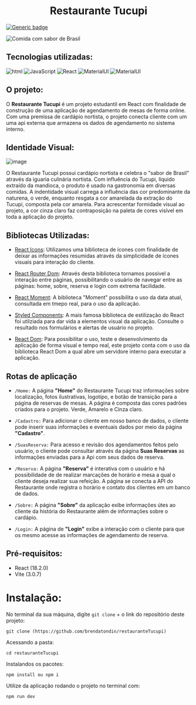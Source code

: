 <h1 align="center">Restaurante Tucupi</h1>

[![Generic badge](https://img.shields.io/badge/Status-Em_Andamento-yellow.svg)](https://shields.io/)

![Comida com sabor de Brasil](https://user-images.githubusercontent.com/83258570/188970805-b13f7adf-5665-47ff-ab61-9dec542abf54.png)

## Tecnologias utilizadas:

![html](https://img.shields.io/badge/HTML5-E34F26?style=for-the-badge&logo=html5&logoColor=white)
![JavaScript](https://img.shields.io/badge/javascript-%23323330.svg?style=for-the-badge&logo=javascript&logoColor=%23F7DF1E)
![React](https://img.shields.io/badge/React-20232A?style=for-the-badge&logo=react&logoColor=61DAFB)
![MaterialUI](https://img.shields.io/badge/styled--components-DB7093?style=for-the-badge&logo=styled-components&logoColor=white)
![MaterialUI](https://img.shields.io/badge/Material--UI-0081CB?style=for-the-badge&logo=material-ui&logoColor=white)

## O projeto:

O **Restaurante Tucupi** é um projeto estudantil em React com finalidade de construção de uma aplicação de agendamento de mesas de forma online. Com uma premissa de cardápio nortista, o projeto conecta cliente com um uma api externa que armazena os dados de agendamento no sistema interno.

## Identidade Visual:

![image](https://user-images.githubusercontent.com/83258570/189223996-e8b3ecf5-2690-4550-94bb-ae92f31b4811.png)

O Restaurante Tucupi possui cardápio nortista e celebra o "sabor de Brasil" através da iguaria culinária nortista. Com influência do Tucupi, líquido extraído da mandioca, o produto é usado na gastronomia em diversas comidas. A indentidade visual carrega a influência das cor predominante da naturena, o verde, enquanto resgata a cor amarelada da extração do Tucupi, composta pela cor amarela. Para acrescentar formidade visual ao projeto, a cor cinza claro faz contraposição na paleta de cores visível em toda a aplicação do projeto.

## Bibliotecas Utilizadas:

- [React Icons](https://react-icons.github.io/react-icons/): Utilizamos uma biblioteca de ícones com finalidade de deixar as informações resumidas através da simplicidade de ícones visuais para interação do cliente.

- [React Router Dom](https://www.npmjs.com/package/react-router-dom): Através desta biblioteca tornamos possível a interação entre páginas, possibilitando o usuário de navegar entre as páginas: home, sobre, reserva e login com extrema facilidade. 

- [React Moment](https://www.npmjs.com/package/react-moment): A biblioteca "Moment" possibilita o uso da data atual, consultada em tmepo real, para o uso da aplicação.

- [Styled Components](https://www.npmjs.com/package/styled-components): A mais famosa biblioteca de estilização do React foi utilziada para dar vida a elementos visual da aplicação. Consulte o resultado nos formulários e alertas de usuário no projeto.

- [React Dom](https://www.npmjs.com/package/react-dom): Para possibilitar o uso, teste e desenvolvimento da aplicação de forma visual e tempo real, este projeto conta com o uso da biblioteca React Dom a qual abre um servidore interno para executar a aplicação.



## Rotas de aplicação

- `/Home:` A página **"Home"** do Restaurante Tucupi traz informações sobre localização, fotos ilustrativas, logotipo, e botão de transição para a página de reservas de mesas. A página é composta das cores padrões criados para o projeto. Verde, Amarelo e Cinza claro. 
-  `/Cadastro:` Para adicionar o cliente em nosso banco de dados, o cliente pode inserir suas informações e eventuais dados por meio da página **"Cadastro"**.
-  `/SuasReserva:` Para acesso e revisão dos agendamentos feitos pelo usuário, o cliente pode consultar através da página **Suas Reservas** as informações enviadas para a Api com seus dados de reserva.

- `/Reserva:` A página **"Reserva"** é interativa com o usuário e há possibilidade de de realizar marcações de horário e mesa a qual o cliente deseja realizar sua refeição. A página se conecta a API do Restaurante onde registra o horário e contato dos clientes em um banco de dados.

- `/Sobre:` A página **"Sobre"** da aplicação exibe informações útes ao cliente da história do Restaurante além de informações sobre o cardápio.

- `/Login:` A página de **"Login"** exibe a interação com o cliente para que os mesmo acesse as informações de agendamento de reserva.


## Pré-requisitos:

- React (18.2.0)
- Vite (3.0.7)


# Instalação:

No terminal da sua máquina, digite `git clone` + o link do repositório deste projeto:

```
git clone (https://github.com/brendatondin/restauranteTucupi)
```

Acessando a pasta:

```
cd restauranteTucupi
```

Instalandos os pacotes:

```
npm install ou npm i

```
Utilize da aplicação rodando o projeto no terminal com:

```
npm run dev

```

